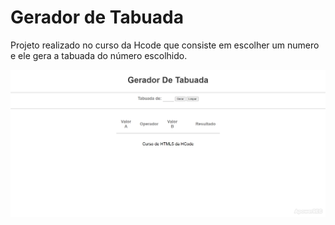# Gerador de Tabuada

Projeto realizado no curso da Hcode que consiste em escolher um numero e ele gera a tabuada do número escolhido.

<img src="./assets/tabuada.jpg" alt="gerador de tabuada" />